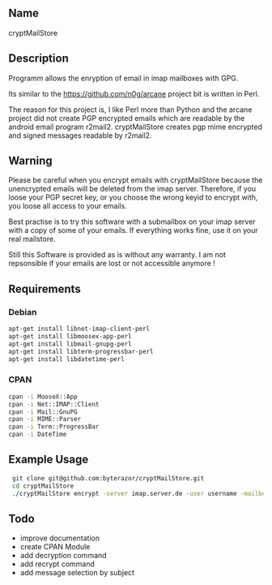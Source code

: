 ## Name

cryptMailStore

## Description

Programm allows the enryption of email in imap mailboxes with GPG.

Its similar to the https://github.com/n0g/arcane project bit is written in Perl.

The reason for this project is, I like Perl more than Python and the arcane project did not create PGP encrypted emails which are readable by the android email program r2mail2. cryptMailStore creates pgp mime encrypted and signed messages readable by r2mail2.

## Warning

Please be careful when you encrypt emails with cryptMailStore because the unencrypted emails will
be deleted from the imap server. Therefore, if you loose your PGP secret key, or you choose the wrong keyid to encrypt with, you loose all access to your emails.

Best practise is to try this software with a submailbox on your imap server with a copy of some of your emails. If everything works fine, use it on your real mailstore.

Still this Software is provided as is without any warranty. I am not repsonsible if your emails are lost or not accessible anymore !

## Requirements

### Debian
```bash
apt-get install libnet-imap-client-perl
apt-get install libmoosex-app-perl
apt-get install libmail-gnupg-perl
apt-get install libterm-progressbar-perl
apt-get install libdatetime-perl
```

### CPAN
```bash
cpan -i MooseX::App
cpan -i Net::IMAP::Client
cpan -i Mail::GnuPG
cpan -i MIME::Parser
cpan -i Term::ProgressBar
cpan -i DateTime
```

## Example Usage
```bash
 git clone git@github.com:byterazor/cryptMailStore.git
 cd cryptMailStore
 ./cryptMailStore encrypt -server imap.server.de -user username -mailbox INBOX -ssl -sign -unseen --keyid dmeyer@federationhq.de
```
## Todo
- improve documentation
- create CPAN Module
- add decryption command
- add recrypt command
- add message selection by subject
